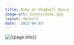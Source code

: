 ```yaml
---
title: Mike at Shadwell Basin
image-url: assets/mike.jpg
layout: default
date: '2021-04-03'
---
```


<div>
<img class="artwork" title="{{page.title}}" src= "/pictures/{{page.image-url}}" />
</div>